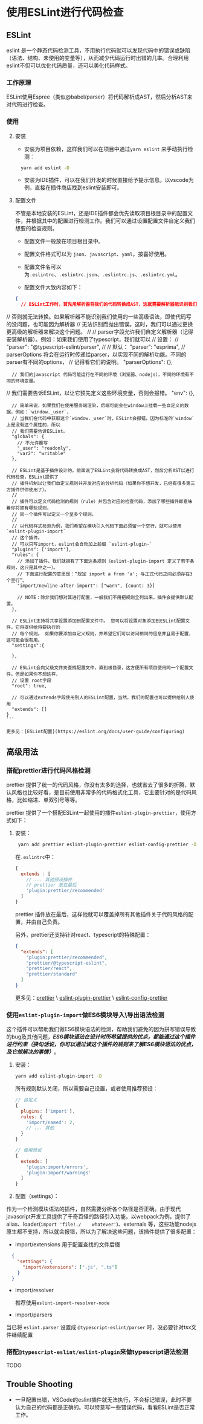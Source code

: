 # 使用ESLint进行代码检查

## ESLint

eslint 是一个静态代码检测工具，不用执行代码就可以发现代码中的错误或缺陷（语法、结构、未使用的变量等），从而减少代码运行时出错的几率。合理利用eslint不但可以优化代码质量，还可以美化代码样式。

### 工作原理

ESLint使用Espree（类似@babel/parser）将代码解析成AST，然后分析AST来对代码进行检查。

### 使用

2. 安装

    - 安装为项目依赖，这样我们可以在项目中通过`yarn eslint`  来手动执行检测：
    ```bash
      yarn add eslint -D
    ```
    - 安装为IDE插件，可以在我们开发的时候直接给予提示信息。以vscode为例，直接在插件商店找到eslint安装即可。

3. 配置文件

    不管是本地安装的ESLint，还是IDE插件都会优先读取项目根目录中的配置文件，并根据其中的配置进行检测工作。我们可以通过设置配置文件自定义我们想要的检查规则。

    - 配置文件一般放在项目根目录中。

    - 配置文件格式可以为 `json`、`javascript`、`yaml`，按喜好使用。

    - 配置文件名可以为`.eslintrc`、`.eslintrc.json`、`.eslintrc.js`、`.eslintrc.yml`。

    - 配置文件大致内容如下：
    
    ```json
    {
      // ESLint工作时，首先用解析器将我们的代码转换成AST，这就需要解析器能识别我们源代码中所有的语法，
  // 否则就无法转换。如果解析器不能识别我们使用的一些高级语法，即使代码写的没问题，也可能因为解析器
      // 无法识别而抛出错误。这时，我们可以通过更换更高级的解析器来解决这个问题。
      //
      // parser字段允许我们自定义解析器（记得安装解析器）。例如：如果我们使用了typescript，我们就可以
      // 设置：
      // "parser": "@typescript-eslint/parser",
      //
      // 默认：
      "parser": "esprima",
      // parserOptions 将会在运行时传递给parser，以实现不同的解析功能。不同的parser有不同的options，
  // 记得看它们的说明。
      "parserOptions": {},
      
      // 我们的javascript 代码可能运行在不同的环境（浏览器、nodejs），不同的环境有不同的环境变量。
  // 我们需要告诉ESLint，以让它预先定义这些环境变量，否则会报错。
      "env": {},
     
      // 简单来说，如果我们在使用服务端渲染，后端可能会在window上挂载一些自定义的数据，例如：`window._user`，
      // 当我们在代码中获取这个`window._user`时，ESLint会报错。因为标准的`window`上是没有这个属性的，所以
      // 我们需要告诉ESLint。
      "globals": {
        // 不允许覆写
        "_user": "readonly",
        "var2": "writable"
      },
      
      // ESLint是基于插件设计的。前面说了ESLint会将代码转换成AST，然后分析AST以进行代码检查，ESLint提供了
      // 插件机制以让我们自定义规则并开发对应的分析代码（如果你不想开发，已经有很多第三方插件供你使用了）。
      //
      // 插件可以定义代码检测的规则（rule）并包含对应的检查代码，添加了哪些插件即意味着你将拥有哪些规则，
      // 同一个插件可以定义一个至多个规则。
      //
      // 以代码样式检测为例，我们希望在模块引入代码下面必须留一个空行，就可以使用`eslint-plugin-import`
      // 这个插件。
      // 可以只写import，eslint会自动加上前缀 `eslint-plugin-`
      "plugins": ['import'],
      "rules": {
        // 添加了插件，我们就拥有了下面这条规则（eslint-plugin-import 定义了若干条规则，这只是其中之一）。
        // 下面这行配置的意思是：“规定 import a from 'a'; 与正式代码之间必须存在3个空行”。
        "import/newline-after-import": ["warn", {count: 3}]
        
        // NOTE：除非我们想对其进行配置，一般我们不用把规则全列出来，插件会提供默认配置。
      },
      
      // ESLint支持将共享设置添加到配置文件中。 您可以将设置对象添加到ESLint配置文件，它将提供给将要执行的
      // 每个规则。 如果你要添加自定义规则，并希望它们可以访问相同的信息并且易于配置，这可能会很有用。
      "settings":{
        
      },
      
      // ESLint会向父级文件夹查找配置文件，直到根目录，这方便所有项目使用同一个配置文件。但是如果你不想这样，
      // 设置 root字段
      "root": true,
      
      // 可以通过extends字段使用别人的ESLint配置，当然，我们的配置也可以提供给别人使用
      "extends": []
    }
    ```
    
    更多见：[ESLint配置](https://eslint.org/docs/user-guide/configuring)

## 高级用法

### 搭配prettier进行代码风格检测


  prettier 提供了统一的代码风格，你没有太多的选择，也就省去了很多的折腾，默认风格也比较好看，是目前使用非常多的代码格式化工具，它主要针对的是代码风格，比如缩进、单双引号等等。

  prettier 提供了一个搭配ESLint一起使用的插件`eslint-plugin-prettier`，使用方式如下：

1. 安装：

   ```bash
    yarn add prettier eslint-plugin-prettier eslint-config-prettier -D
   ```

    在`.eslintrc`中：

    ```javascript
    {
      extends : [ 
        // ... 其他预设插件
        // prettier 放在最后
        'plugin:prettier/recommended'
      ] 
    }
    ```

    prettier 插件放在最后，这样他就可以覆盖掉所有其他插件关于代码风格的配置，并由自己负责。

    另外，prettier还支持针对react、typescript的特殊配置：

    ```json
    {
      "extends": [
        "plugin:prettier/recommended",
        "prettier/@typescript-eslint",
        "prettier/react",
        "prettier/standard"
      ]
    }
    ```

    更多见：[prettier](https://prettier.io/) \ [eslint-plugin-prettier](https://www.npmjs.com/package/eslint-plugin-prettier) \ [eslint-config-prettier](https://github.com/prettier/eslint-config-prettier)

### 使用`eslint-plugin-import`做ES6模块导入\导出语法检测


  这个插件可以帮助我们做ES6模块语法的检测，帮助我们避免的因为拼写错误导致的bug及其他问题，_**ES6模块语法在设计时所希望提供的优点，都能通过这个插件进行约束（换句话说，你可以通过读这个插件的规则来了解ES6模块语法的优点，及它想解决的事情）**_。

1. 安装：

    ```bash
    yarn add eslint-plugin-import -D
    ```
    所有规则默认关闭，所以需要自己设置，或者使用推荐预设：

    ```javascript
    // 自定义
    {
      plugins: ['import'],
      rules: {
        'import/named': 2,
        // ... 其他
      }
    }

    // 使用预设
    {
      extends: [
        'plugin:import/errors',
        'plugin:import/warnings'
      ]
    }
    ```

2. 配置（settings）：

作为一个检测模块语法的插件，自然需要分析各个路径是否正确。由于现代javascript开发工具提供了千奇百怪的路径引入功能，以webpack为例，提供了 alias、loader(`import 'file!./    whatever'`)、externals 等，这些功能nodejs原生都不支持，所以就会报错，所以为了解决这些问题，该插件提供了很多配置：

- import/extensions 用于配置查找的文件后缀

```json
  {
    "settings": {
      "import/extensions": [".js", ".ts"]
    }
  }
```

- import/resolver

  推荐使用`eslint-import-resolver-node`    

- import/parsers

当已将 `eslint.parser` 设置成 `@typescript-eslint/parser` 时，没必要针对tsx文件继续配置

### 搭配`@typescript-eslint/eslint-plugin`来做typescript语法检测

TODO

## Trouble Shooting

- 一旦配置出错，VSCode的eslint插件就无法执行，不会标记错误，此时不要认为自己的代码都是正确的。可以特意写一些错误代码，看看ESLint是否正常工作。